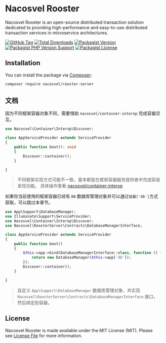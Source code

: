 # Nacosvel Rooster

Nacosvel Rooster is an open-source distributed transaction solution dedicated to providing high-performance and
easy-to-use distributed transaction services in microservice architectures.

[![GitHub Tag](https://img.shields.io/github/v/tag/nacosvel/rooster-server)](https://github.com/nacosvel/rooster-server/tags)
[![Total Downloads](https://img.shields.io/packagist/dt/nacosvel/rooster-server?style=flat-square)](https://packagist.org/packages/nacosvel/rooster-server)
[![Packagist Version](https://img.shields.io/packagist/v/nacosvel/rooster-server)](https://packagist.org/packages/nacosvel/rooster-server)
[![Packagist PHP Version Support](https://img.shields.io/packagist/php-v/nacosvel/rooster-server)](https://github.com/nacosvel/rooster-server)
[![Packagist License](https://img.shields.io/github/license/nacosvel/rooster-server)](https://github.com/nacosvel/rooster-server)

## Installation

You can install the package via [Composer](https://getcomposer.org/):

```bash
composer require nacosvel/rooster-server
```

## 文档

因为不同框架容器对象不同，需要借助 `nacosvel/container-interop` 完成容器交互。

```php
use Nacosvel\Container\Interop\Discover;

class AppServiceProvider extends ServiceProvider
{
    public function boot(): void
    {
        Discover::container();
    }

}
```

> 不同框架实现方式可能不一致，基本都是在框架容器服务提供者中完成容易发现功能。
> 具体操作查看 [nacosvel/container-interop](https://github.com/nacosvel/container-interop/blob/main/README.md)

如果你当前使用的框架容器已经有 `DB` 数据库管理对象并可以通过`容器['db']`方式获取，可以跳过本章节。

```php
use App\Support\DatabaseManager;
use Illuminate\Support\ServiceProvider;
use Nacosvel\Container\Interop\Discover;
use Nacosvel\RoosterServer\Contracts\DatabaseManagerInterface;

class AppServiceProvider extends ServiceProvider
{
    public function boot()
    {
        $this->app->bind(DatabaseManagerInterface::class, function () {
            return new DatabaseManager($this->app['db']);
        });
        Discover::container();
    }

}
```

> 自定义 `App\Support\DatabaseManager` 数据库管理对象，并实现 `Nacosvel\RoosterServer\Contracts\DatabaseManagerInterface`
> 接口，然后绑定到容器。

## License

Nacosvel Rooster is made available under the MIT License (MIT). Please see [License File](LICENSE) for more information.
